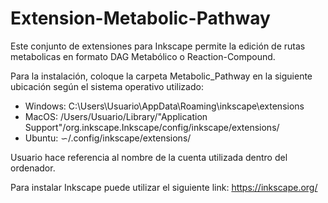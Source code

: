 # Extension-Metabolic-Pathway
Este conjunto de extensiones para Inkscape permite la edición de rutas metabolicas en formato DAG Metabólico o Reaction-Compound.

Para la instalación, coloque la carpeta Metabolic_Pathway en la siguiente ubicación según el sistema operativo utilizado:

- Windows: C:\Users\Usuario\AppData\Roaming\inkscape\extensions
- MacOS: /Users/Usuario/Library/"Application Support"/org.inkscape.Inkscape/config/inkscape/extensions/
- Ubuntu: ∽/.config/inkscape/extensions/

Usuario hace referencia al nombre de la cuenta utilizada dentro del ordenador.

Para instalar Inkscape puede utilizar el siguiente link: https://inkscape.org/
